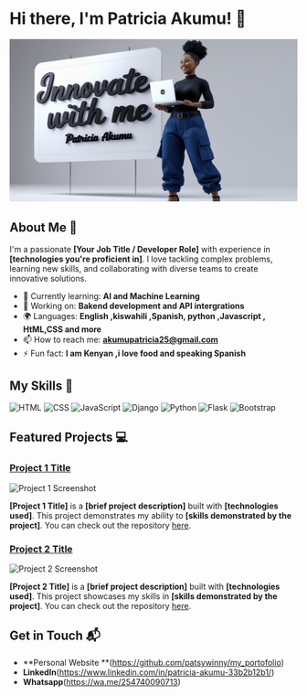 # Hi there, I'm Patricia Akumu! 👋

![Banner Image](https://github.com/patsywinny/Patricia-Akumu/blob/main/portifolio-leonado2.jpg)

## About Me 🚀

I'm a passionate **[Your Job Title / Developer Role]** with experience in **[technologies you're proficient in]**. I love tackling complex problems, learning new skills, and collaborating with diverse teams to create innovative solutions.

- 🌱 Currently learning: **AI and Machine Learning**
- 🔭 Working on: **Bakend development and API intergrations**
- 🌍 Languages: **English ,kiswahili ,Spanish, python ,Javascript , HtML,CSS and more**
- 📫 How to reach me: **akumupatricia25@gmail.com**
- ⚡ Fun fact: **I am Kenyan ,i love food and speaking Spanish**

## My Skills 🧠

![HTML](https://img.shields.io/badge/-HTML-E34F26?style=flat-square&logo=html5&logoColor=white)
![CSS](https://img.shields.io/badge/-CSS-1572B6?style=flat-square&logo=css3&logoColor=white)
![JavaScript](https://img.shields.io/badge/-JavaScript-F7DF1E?style=flat-square&logo=javascript&logoColor=black)
![Django](https://img.shields.io/badge/Django-sea%20green?style=flat&logo=Django&logoColor=%23092E20&logoSize=auto&labelColor=Hunter%20green&color=White)
![Python](https://img.shields.io/badge/Python-blue?style=for-the-badge&logo=Python&logoColor=blue&logoSize=auto&labelColor=yellow&color=blue)
![Flask](https://img.shields.io/badge/Flask-black?style=for-the-badge&logo=Flask&logoColor=Black&logoSize=auto&labelColor=black&color=black)
![Bootstrap](https://img.shields.io/badge/Bootstrap-purple?style=for-the-badge&logo=Bootstrap&logoSize=auto&labelColor=black&color=purple)



## Featured Projects 💻

### [Project 1 Title](project_1_link)

![Project 1 Screenshot](project_1_screenshot_url)

**[Project 1 Title]** is a **[brief project description]** built with **[technologies used]**. This project demonstrates my ability to **[skills demonstrated by the project]**. You can check out the repository [here](project_1_repository_link).

### [Project 2 Title](project_2_link)

![Project 2 Screenshot](project_2_screenshot_url)

**[Project 2 Title]** is a **[brief project description]** built with **[technologies used]**. This project showcases my skills in **[skills demonstrated by the project]**. You can check out the repository [here](project_2_repository_link).

## Get in Touch 📬

- **Personal Website **(https://github.com/patsywinny/my_portofolio)
- **LinkedIn**(https://www.linkedin.com/in/patricia-akumu-33b2b12b1/)
- **Whatsapp**(https://wa.me/254740090713)


